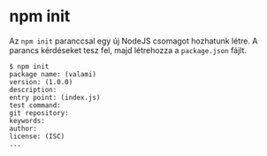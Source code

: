 # npm init

Az `npm init` paranccsal egy új NodeJS csomagot hozhatunk létre. A parancs kérdéseket tesz fel, majd létrehozza a `package.json` fájlt.

```
$ npm init
package name: (valami)
version: (1.0.0)
description:
entry point: (index.js)
test command:
git repository:
keywords:
author:
license: (ISC)
...
```
